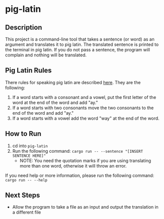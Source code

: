 # pig-latin

## Description
This project is a command-line tool that takes a sentence (or word) as an argument and translates it to pig latin. The translated sentence is printed to the terminal in pig latin. If you do not pass a sentence, the program will complain and nothing will be translated.

## Pig Latin Rules
There rules for speaking pig latin are described [here](https://web.ics.purdue.edu/~morelanj/RAO/prepare2.html). They are the following:

1) If a word starts with a consonant and a vowel, put the first letter of the word at the end of the word and add "ay."
2) If a word starts with two consonants move the two consonants to the end of the word and add "ay."
3) If a word starts with a vowel add the word "way" at the end of the word.

## How to Run 
1) cd into `pig-latin`
2) Run the following command: `cargo run -- --sentence "[INSERT SENTENCE HERE]"`
    - NOTE: You need the quotation marks if you are using translating more than one word, otherwise it will throw an error. 

If you need help or more information, please run the following command: `cargo run -- --help`

## Next Steps
- Allow the program to take a file as an input and output the translation in a different file
